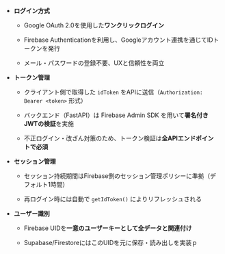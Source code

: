 - **ログイン方式**
    
    - Google OAuth 2.0を使用した**ワンクリックログイン**
        
    - Firebase Authenticationを利用し、Googleアカウント連携を通じてIDトークンを発行
        
    - メール・パスワードの登録不要、UXと信頼性を両立
        
- **トークン管理**
    
    - クライアント側で取得した `idToken` をAPIに送信（`Authorization: Bearer <token>` 形式）
        
    - バックエンド（FastAPI）は Firebase Admin SDK を用いて**署名付きJWTの検証**を実施
        
    - 不正ログイン・改ざん対策のため、トークン検証は**全APIエンドポイントで必須**
        
- **セッション管理**
    
    - セッション持続期間はFirebase側のセッション管理ポリシーに準拠（デフォルト1時間）
        
    - 再ログイン時には自動で `getIdToken()` によりリフレッシュされる
        
- **ユーザー識別**
    
    - Firebase UIDを**一意のユーザーキーとして全データと関連付け**
        
    - Supabase/FirestoreにはこのUIDを元に保存・読み出しを実装ｐ